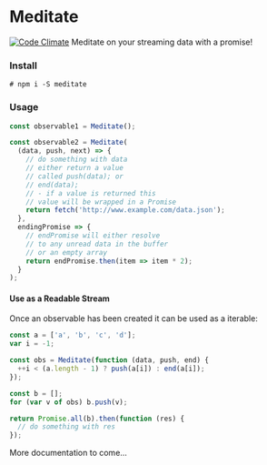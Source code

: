 # Meditate
[![Code Climate](https://codeclimate.com/github/sonewman/meditate/badges/gpa.svg)](https://codeclimate.com/github/sonewman/meditate)
Meditate on your streaming data with a promise!

### Install
```
# npm i -S meditate
```

### Usage
```javascript
const observable1 = Meditate();

const observable2 = Meditate(
  (data, push, next) => {
    // do something with data
    // either return a value
    // called push(data); or
    // end(data);
    // - if a value is returned this
    // value will be wrapped in a Promise
    return fetch('http://www.example.com/data.json');
  },
  endingPromise => {
    // endPromise will either resolve
    // to any unread data in the buffer
    // or an empty array
    return endPromise.then(item => item * 2);
  }
);
```

#### Use as a Readable Stream

Once an observable has been created it can be used as a iterable:

```javascript
const a = ['a', 'b', 'c', 'd'];
var i = -1;

const obs = Meditate(function (data, push, end) {
  ++i < (a.length - 1) ? push(a[i]) : end(a[i]);
});

const b = [];
for (var v of obs) b.push(v);

return Promise.all(b).then(function (res) {
  // do something with res
});
```

More documentation to come...
